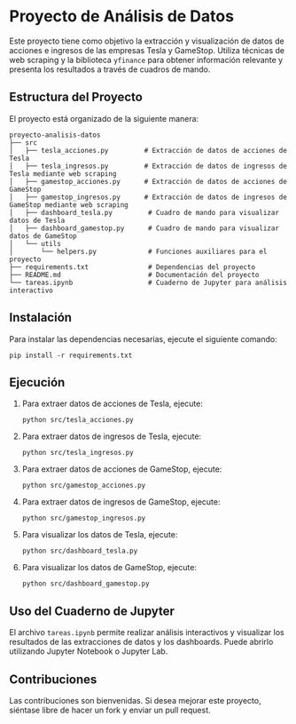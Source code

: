 # Proyecto de Análisis de Datos

Este proyecto tiene como objetivo la extracción y visualización de datos de acciones e ingresos de las empresas Tesla y GameStop. Utiliza técnicas de web scraping y la biblioteca `yfinance` para obtener información relevante y presenta los resultados a través de cuadros de mando.

## Estructura del Proyecto

El proyecto está organizado de la siguiente manera:

```
proyecto-analisis-datos
├── src
│   ├── tesla_acciones.py         # Extracción de datos de acciones de Tesla
│   ├── tesla_ingresos.py         # Extracción de datos de ingresos de Tesla mediante web scraping
│   ├── gamestop_acciones.py      # Extracción de datos de acciones de GameStop
│   ├── gamestop_ingresos.py      # Extracción de datos de ingresos de GameStop mediante web scraping
│   ├── dashboard_tesla.py         # Cuadro de mando para visualizar datos de Tesla
│   ├── dashboard_gamestop.py      # Cuadro de mando para visualizar datos de GameStop
│   └── utils
│       └── helpers.py             # Funciones auxiliares para el proyecto
├── requirements.txt               # Dependencias del proyecto
├── README.md                      # Documentación del proyecto
└── tareas.ipynb                   # Cuaderno de Jupyter para análisis interactivo
```

## Instalación

Para instalar las dependencias necesarias, ejecute el siguiente comando:

```
pip install -r requirements.txt
```

## Ejecución

1. Para extraer datos de acciones de Tesla, ejecute:
   ```
   python src/tesla_acciones.py
   ```

2. Para extraer datos de ingresos de Tesla, ejecute:
   ```
   python src/tesla_ingresos.py
   ```

3. Para extraer datos de acciones de GameStop, ejecute:
   ```
   python src/gamestop_acciones.py
   ```

4. Para extraer datos de ingresos de GameStop, ejecute:
   ```
   python src/gamestop_ingresos.py
   ```

5. Para visualizar los datos de Tesla, ejecute:
   ```
   python src/dashboard_tesla.py
   ```

6. Para visualizar los datos de GameStop, ejecute:
   ```
   python src/dashboard_gamestop.py
   ```

## Uso del Cuaderno de Jupyter

El archivo `tareas.ipynb` permite realizar análisis interactivos y visualizar los resultados de las extracciones de datos y los dashboards. Puede abrirlo utilizando Jupyter Notebook o Jupyter Lab.

## Contribuciones

Las contribuciones son bienvenidas. Si desea mejorar este proyecto, siéntase libre de hacer un fork y enviar un pull request.